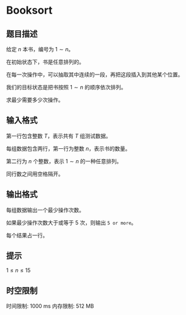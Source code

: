 # Booksort

## 题目描述

给定 $n$ 本书，编号为 $1 \sim n$。

在初始状态下，书是任意排列的。

在每一次操作中，可以抽取其中连续的一段，再把这段插入到其他某个位置。

我们的目标状态是把书按照 $1 \sim n$ 的顺序依次排列。

求最少需要多少次操作。

## 输入格式

第一行包含整数 $T$，表示共有 $T$ 组测试数据。

每组数据包含两行，第一行为整数 $n$，表示书的数量。

第二行为 $n$ 个整数，表示 $1 \sim n$ 的一种任意排列。

同行数之间用空格隔开。

## 输出格式


每组数据输出一个最少操作次数。

如果最少操作次数大于或等于 $5$ 次，则输出 `5 or more`。

每个结果占一行。

## 提示

$1 \le n \le 15$

## 时空限制

时间限制: 1000 ms
内存限制: 512 MB
